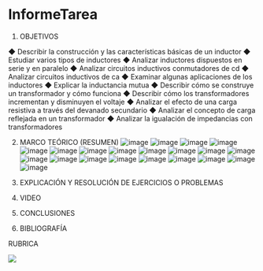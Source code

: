# InformeTarea


1. OBJETIVOS

◆ Describir la construcción y las características básicas de un inductor 
◆ Estudiar varios tipos de inductores
 ◆ Analizar inductores dispuestos en serie y en paralelo
 ◆ Analizar circuitos inductivos conmutadores de cd 
◆ Analizar circuitos inductivos de ca 
◆ Examinar algunas aplicaciones de los inductores
◆ Explicar la inductancia mutua 
◆ Describir cómo se construye un transformador y cómo funciona 
◆ Describir cómo los transformadores incrementan y disminuyen el voltaje 
◆ Analizar el efecto de una carga resistiva a través del devanado secundario 
◆ Analizar el concepto de carga reflejada en un transformador
 ◆ Analizar la igualación de impedancias con transformadores


2. MARCO TEÓRICO (RESUMEN)
![image](https://user-images.githubusercontent.com/105679480/184358007-2fbdcab9-c565-43d9-821a-1a478a6cb4c6.png)
![image](https://user-images.githubusercontent.com/105679480/184358054-5fac7d4f-82c6-4edf-b2e4-d45b4848fc6a.png)
![image](https://user-images.githubusercontent.com/105679480/184358100-81359f78-d449-4617-92b3-b4fe9c5404dd.png)
![image](https://user-images.githubusercontent.com/105679480/184358150-f1de4fa0-d7e1-4c54-8bc2-eeb98d887fd7.png)
![image](https://user-images.githubusercontent.com/105679480/184358205-80e6defc-7674-42cf-82b4-2ec8b5197edf.png)
![image](https://user-images.githubusercontent.com/105679480/184358254-7763064f-4c7c-447c-a55d-cd1f3a65f62c.png)
![image](https://user-images.githubusercontent.com/105679480/184358305-fb73bfd3-8893-4cfd-8c13-accd3ecb0b22.png)
![image](https://user-images.githubusercontent.com/105679480/184358374-86382f2d-b4e8-41d2-8020-f7e8bab15acd.png)
![image](https://user-images.githubusercontent.com/105679480/184358482-4da8f34a-ad2f-4915-9740-a0af8578048e.png)
![image](https://user-images.githubusercontent.com/105679480/184358535-6056dcf9-2e37-40c8-9b66-565ff61cb355.png)
![image](https://user-images.githubusercontent.com/105679480/184358762-8b7f2267-f756-425c-809a-709990006b3d.png)
![image](https://user-images.githubusercontent.com/105679480/184358791-706fc4e1-2557-4203-ad9d-1959ecc87127.png)
![image](https://user-images.githubusercontent.com/105679480/184358873-dd9282db-3c98-45f9-9355-0b00f9893f6c.png)
![image](https://user-images.githubusercontent.com/105679480/184358921-d7d9983f-96fb-40fc-86c5-903f4161f2c3.png)
![image](https://user-images.githubusercontent.com/105679480/184358985-b35dd3a5-b55b-42bc-b2ed-8e0dd48cc209.png)
![image](https://user-images.githubusercontent.com/105679480/184359016-39fcb52d-1fc9-4f50-a535-2520dab27deb.png)
![image](https://user-images.githubusercontent.com/105679480/184359090-7b8bfdb1-c9ed-493a-826a-1b6b7e964db2.png)
![image](https://user-images.githubusercontent.com/105679480/184359149-7b1ef21c-98b2-4c8f-9c27-2d7026b4e8c6.png)
![image](https://user-images.githubusercontent.com/105679480/184359231-5b693607-e8ab-4799-8f6d-f778b14a7e8e.png)
![image](https://user-images.githubusercontent.com/105679480/184359341-d7b50250-33ef-41d2-b220-8bea8926f465.png)
![image](https://user-images.githubusercontent.com/105679480/184359451-d2e06c9e-949f-42b9-ba60-2fd9de7fd731.png)





3. EXPLICACIÓN Y RESOLUCIÓN DE EJERCICIOS O PROBLEMAS




4. VIDEO



5. CONCLUSIONES




6. BIBLIOGRAFÍA




RUBRICA

![](https://github.com/doalulema/InformeTarea/blob/main/Tarea.png)
